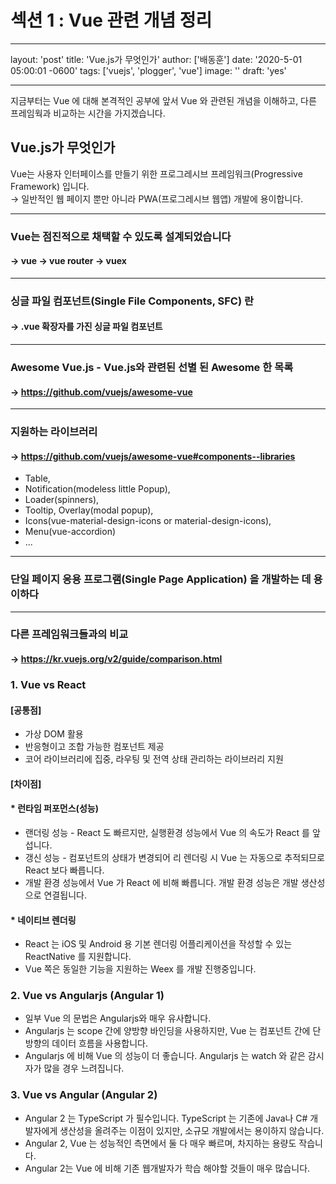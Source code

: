 # 섹션 1 : Vue 관련 개념 정리

---

layout: 'post'
title: 'Vue.js가 무엇인가'
author: ['배동훈']
date: '2020-5-01 05:00:01 -0600'
tags: ['vuejs', 'plogger', 'vue']
image: ''
draft: 'yes'

---

지금부터는 Vue 에 대해 본격적인 공부에 앞서 Vue 와 관련된 개념을 이해하고, 다른 프레임웍과 비교하는 시간을 가지겠습니다.

## Vue.js가 무엇인가

Vue는 사용자 인터페이스를 만들기 위한 프로그레시브 프레임워크(Progressive Framework) 입니다.  
→ 일반적인 웹 페이지 뿐만 아니라 PWA(프로그레시브 웹앱) 개발에 용이합니다.

---

### Vue는 점진적으로 채택할 수 있도록 설계되었습니다

#### → vue -> vue router -> vuex

---

### 싱글 파일 컴포넌트(Single File Components, SFC) 란

#### → .vue 확장자를 가진 싱글 파일 컴포넌트

---

### Awesome Vue.js - Vue.js와 관련된 선별 된 Awesome 한 목록

#### → <https://github.com/vuejs/awesome-vue>

---

### 지원하는 라이브러리

#### → <https://github.com/vuejs/awesome-vue#components--libraries>

- Table,
- Notification(modeless little Popup),
- Loader(spinners),
- Tooltip, Overlay(modal popup),
- Icons(vue-material-design-icons or material-design-icons),
- Menu(vue-accordion)
- ...

---

### 단일 페이지 응용 프로그램(Single Page Application) 을 개발하는 데 용이하다

---

### 다른 프레임워크들과의 비교

#### → <https://kr.vuejs.org/v2/guide/comparison.html>

### 1. Vue vs React

#### [공통점]

- 가상 DOM 활용
- 반응형이고 조합 가능한 컴포넌트 제공
- 코어 라이브러리에 집중, 라우팅 및 전역 상태 관리하는 라이브러리 지원

#### [차이점]

#### \* 런타임 퍼포먼스(성능)

- 랜더링 성능 - React 도 빠르지만, 실행환경 성능에서 Vue 의 속도가 React 를 앞섭니다.
- 갱신 성능 - 컴포넌트의 상태가 변경되어 리 렌더링 시 Vue 는 자동으로 추적되므로 React 보다 빠릅니다.
- 개발 환경 성능에서 Vue 가 React 에 비해 빠릅니다. 개발 환경 성능은 개발 생산성으로 연결됩니다.

#### \* 네이티브 렌더링

- React 는 iOS 및 Android 용 기본 렌더링 어플리케이션을 작성할 수 있는 ReactNative 를 지원합니다.
- Vue 쪽은 동일한 기능을 지원하는 Weex 를 개발 진행중입니다.

### 2. Vue vs Angularjs (Angular 1)

- 일부 Vue 의 문법은 Angularjs와 매우 유사합니다.
- Angularjs 는 scope 간에 양방향 바인딩을 사용하지만, Vue 는 컴포넌트 간에 단방향의 데이터 흐름을 사용합니다.
- Angularjs 에 비해 Vue 의 성능이 더 좋습니다. Angularjs 는 watch 와 같은 감시자가 많을 경우 느려집니다.

### 3. Vue vs Angular (Angular 2)

- Angular 2 는 TypeScript 가 필수입니다. TypeScript 는 기존에 Java나 C# 개발자에게 생산성을 올려주는 이점이 있지만, 소규모 개발에서는 용이하지 않습니다.
- Angular 2, Vue 는 성능적인 측면에서 둘 다 매우 빠르며, 차지하는 용량도 작습니다.
- Angular 2는 Vue 에 비해 기존 웹개발자가 학습 해야할 것들이 매우 많습니다.
